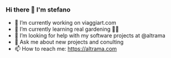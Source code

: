 ### Hi there 👋 I'm stefano

- 🔭 I’m currently working on viaggiart.com
- 🌱 I’m currently learning real gardening 👩‍🌾 
- 🤔 I’m looking for help with my software projects at @altrama
- 💬 Ask me about new projects and conulting
- 📫 How to reach me: https://altrama.com
